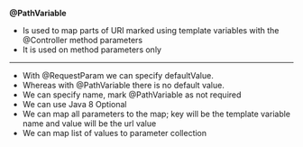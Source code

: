 **@PathVariable**

* Is used to map parts of URI marked using template variables with the @Controller method parameters
* It is used on method parameters only

---
* With @RequestParam we can specify defaultValue.
* Whereas with @PathVariable there is no default value.
* We can specify name, mark @PathVariable as not required
* We can use Java 8 Optional
* We can map all parameters to the map; key will be the template variable name and value will be the url value
* We can map list of values to parameter collection